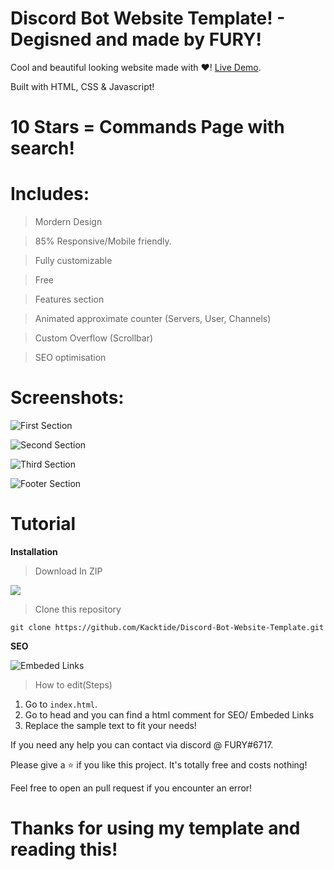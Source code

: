 # Discord Bot Website Template! - Degisned and made by FURY!

 Cool and beautiful looking website made with ❤️! [Live Demo](https://kacktide.github.io/Discord-Bot-Website-Template/).
 
Built with HTML, CSS & Javascript!


# 10 Stars = Commands Page with search!

# Includes:
> Mordern Design

> 85% Responsive/Mobile friendly. 

> Fully customizable

> Free

> Features section

> Animated approximate counter (Servers, User, Channels)

> Custom Overflow (Scrollbar)

> SEO optimisation
# Screenshots:

![First Section](https://cdn.discordapp.com/attachments/802859558925893672/862250268846456832/wweb1.PNG)

![Second Section](https://cdn.discordapp.com/attachments/802859558925893672/862250340367859722/feature.PNG)

![Third Section](https://cdn.discordapp.com/attachments/802859558925893672/862250727001554944/channels.PNG)

![Footer Section](https://cdn.discordapp.com/attachments/802859558925893672/862250790433325056/asdasdasdasdasdadasdadsa.PNG)

# Tutorial

**Installation**



> Download In ZIP




 
 
 
 
![](https://cdn.discordapp.com/attachments/802859558925893672/862294331237597184/unknown.png)









> Clone this repository



```git clone https://github.com/Kacktide/Discord-Bot-Website-Template.git```







 **SEO**
 
 ![Embeded Links](https://cdn.discordapp.com/attachments/802859558925893672/862266283620958228/unknown.png)
 > How to edit(Steps)
  1. Go to `index.html`.
  2. Go to head and you can find a html comment for SEO/ Embeded Links
  3. Replace the sample text to fit your needs!


If you need any help you can contact via discord @ FURY#6717.

Please give a ⭐ if you like this project. It's totally free and costs nothing!


Feel free to open an pull request if you encounter an error!


# Thanks for using my template and reading this! 
